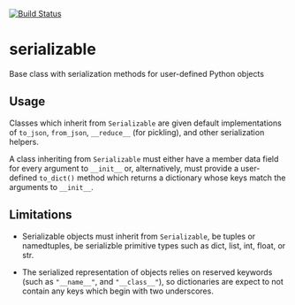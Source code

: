 [![Build Status](https://travis-ci.org/iskandr/serializable.svg?branch=master)](https://travis-ci.org/iskandr/serializable)

# serializable
Base class with serialization methods for user-defined Python objects

## Usage
Classes which inherit from `Serializable` are given default implementations of
`to_json`, `from_json`, `__reduce__` (for pickling), and other serialization
helpers.

A class inheriting from `Serializable` must either have a member data field for every argument to `__init__` or, alternatively, must provide a user-defined `to_dict()` method which returns a dictionary whose keys match the arguments to `__init__`.

## Limitations

* Serializable objects must inherit from `Serializable`, be tuples or namedtuples, be serializble primitive types such as dict, list, int, float, or str.

* The serialized representation of objects relies on reserved keywords (such as `"__name__"`, and `"__class__"`), so dictionaries are expect to not contain any keys which begin with two underscores.
